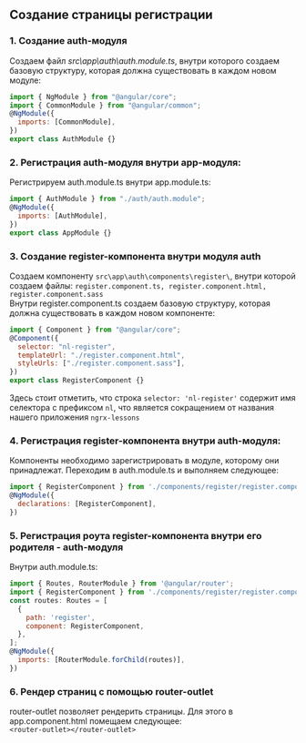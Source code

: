 ## Создание страницы регистрации

### 1. Создание auth-модуля

Создаем файл _src\app\auth\auth.module.ts_, внутри которого создаем базовую структуру, которая должна существовать в каждом новом модуле:

```js
import { NgModule } from "@angular/core";
import { CommonModule } from "@angular/common";
@NgModule({
  imports: [CommonModule],
})
export class AuthModule {}
```

### 2. Регистрация auth-модуля внутри app-модуля:

Регистрируем auth.module.ts внутри app.module.ts:

```js
import { AuthModule } from "./auth/auth.module";
@NgModule({
  imports: [AuthModule],
})
export class AppModule {}
```

### 3. Создание register-компонента внутри модуля auth

Создаем компоненту `src\app\auth\components\register\`, внутри которой создаем файлы: `register.component.ts, register.component.html, register.component.sass`  
Внутри register.component.ts создаем базовую структуру, которая должна существовать в каждом новом компоненте:

```js
import { Component } from "@angular/core";
@Component({
  selector: "nl-register",
  templateUrl: "./register.component.html",
  styleUrls: ["./register.component.sass"],
})
export class RegisterComponent {}
```

Здесь стоит отметить, что строка `selector: 'nl-register'` содержит имя селектора с префиксом `nl`, что является сокращением от названия нашего приложения `ngrx-lessons`

### 4. Регистрация register-компонента внутри auth-модуля:

Компоненты необходимо зарегистрировать в модуле, которому они принадлежат. Переходим в auth.module.ts и выполняем следующее:

```js
import { RegisterComponent } from './components/register/register.component';
@NgModule({
  declarations: [RegisterComponent],
})
```

### 5. Регистрация роута register-компонента внутри его родителя - auth-модуля

Внутри auth.module.ts:

```js
import { Routes, RouterModule } from '@angular/router';
import { RegisterComponent } from './components/register/register.component';
const routes: Routes = [
  {
    path: 'register',
    component: RegisterComponent,
  },
];
@NgModule({
  imports: [RouterModule.forChild(routes)],
})
```

### 6. Рендер страниц с помощью router-outlet

router-outlet позволяет рендерить страницы. Для этого в app.component.html помещаем следующее:  
`<router-outlet></router-outlet>`
